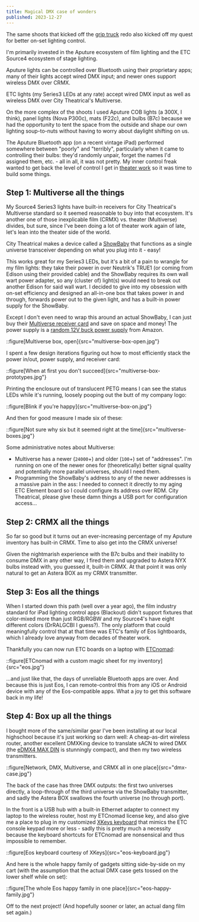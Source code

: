 ```yaml
---
title: Magical DMX case of wonders
published: 2023-12-27
---
```


The same shoots that kicked off the [grip truck](/posts/film%20making/grip-truck) redo also kicked off my quest for better on-set lighting control.

I'm primarily invested in the Aputure ecosystem of film lighting and the ETC Source4 ecosystem of stage lighting.

Aputure lights can be controlled over Bluetooth using their proprietary apps; many of their lights accept wired DMX input; and newer ones support wireless DMX over CRMX.

ETC lights (my Series3 LEDs at any rate) accept wired DMX input as well as wireless DMX over City Theatrical's Multiverse.

On the more complex of the shoots I used Aputure COB lights (a 300X, I think), panel lights (Nova P300c), mats (F22c), and bulbs (B7c)
because we had the opportunity to tent the space from the outside and shape our own lighting soup-to-nuts without having to worry about daylight shifting on us.

The Aputure Bluetooth app (on a recent vintage iPad) performed somewhere between "poorly" and "terribly", particularly when it came to controlling their bulbs:
they'd randomly unpair, forget the names I'd assigned them, etc. - all in all, it was not pretty.
My inner control freak wanted to get back the level of control I get in [theater work](/posts/theater/the-odyssey) so it was time to build some things.

## Step 1: Multiverse all the things

My Source4 Series3 lights have built-in receivers for City Theatrical's Multiverse standard so it seemed reasonable to buy into that ecosystem.
It's another one of those inexplicable film (CRMX) vs. theater (Multiverse) divides, but sure, since I've been doing a lot of theater work again of late,
let's lean into the theater side of the world.

City Theatrical makes a device called a [ShowBaby](https://www.citytheatrical.com/products/electronic/multiverse-wireless-dmx-rdm/multiverse-show-baby)
that functions as a single universe transceiver depending on what you plug into it - easy!

This works great for my Series3 LEDs, but it's a bit of a pain to wrangle for my film lights: they take their power in over Neutrik's TRUE1
(or coming from Edison using their provided cable) and the ShowBaby requires its own wall wart power adapter, so any (cluster of) light(s)
would need to break out another Edison for said wall wart. I decided to give into my obsession with on-set efficiency and designed an all-in-one box
that takes power in and through, forwards power out to the given light, and has a built-in power supply for the ShowBaby.

Except I don't even need to wrap this around an actual ShowBaby, I can just buy their
[Multiverse receiver card](https://www.citytheatrical.com/products/electronic/multiverse-wireless-dmx-rdm/multiverse-receiver-card) and save on space and money!
The power supply is a [random 12V buck power supply](https://www.amazon.com/dp/B07FNJZ1PR?ref=ppx_yo2ov_dt_b_product_details&th=1) from Amazon.

::figure[Multiverse box, open]{src="multiverse-box-open.jpg"}

I spent a few design iterations figuring out how to most efficiently stack the power in/out, power supply, and receiver card:

::figure[When at first you don't succeed]{src="multiverse-box-prototypes.jpg"}

Printing the enclosure out of translucent PETG means I can see the status LEDs while it's running,
loosely pooping out the butt of my company logo:

::figure[Blink if you're happy]{src="multiverse-box-on.jpg"}

And then for good measure I made six of these:

::figure[Not sure why six but it seemed right at the time]{src="multiverse-boxes.jpg"}

Some administrative notes about Multiverse:

- Multiverse has a newer (`24000`+) and older (`100`+) set of "addresses".
  I'm running on one of the newer ones for (theoretically) better signal quality and potentially more parallel universes, should I need them.
- Programming the ShowBaby's address to any of the newer addresses is a massive pain in the ass: I needed to connect it directly to my aging ETC Element board
  so I could configure its address over RDM.
  City Theatrical, please give these damn things a USB port for configuration access...

## Step 2: CRMX all the things

So far so good but it turns out an ever-increasing percentage of my Aputure inventory has built-in CRMX. Time to also get into the CRMX universe!

Given the nightmarish experience with the B7c bulbs and their inability to consume DMX in any other way, I fired them and upgraded to Astera NYX bulbs instead
with, you guessed it, built-in CRMX. At that point it was only natural to get an Astera BOX as my CRMX transmitter.

## Step 3: Eos all the things

When I started down this path (well over a year ago), the film industry standard for iPad lighting control apps (Blackout) didn't support fixtures that color-mixed
more than just RGB/RGBW and my Source4's have eight different colors (DrRALGCBI I guess?).
The only platform that could meaningfully control that at that time was ETC's family of Eos lightboards, which I already love anyway from decades of theater work.

Thankfully you can now run ETC boards on a laptop with [ETCnomad](https://www.etcconnect.com/ETCnomad/):

::figure[ETCnomad with a custom magic sheet for my inventory]{src="eos.jpg"}

...and just like that, the days of unreliable Bluetooth apps are over.
And because this is just Eos, I can remote-control this from any iOS or Android device with any of the Eos-compatible apps.
What a joy to get this software back in my life!

## Step 4: Box up all the things

I bought more of the same/similar gear I've been installing at our local highschool because it's just working so darn well:
A cheap-as-dirt wireless router,
another excellent DMXKing device to translate sACN to wired DMX (the [eDMX4 MAX DIN](https://dmxking.com/artnetsacn/edmx4-max-din) is stunningly compact),
and then my two wireless transmitters.

::figure[Network, DMX, Multiverse, and CRMX all in one place]{src="dmx-case.jpg"}

The back of the case has three DMX outputs: the first two universes directly, a loop-through of the third universe via the ShowBaby transmitter,
and sadly the Astera BOX swallows the fourth universe (no through port).

In the front is a USB hub with a built-in Ethernet adapter to connect my laptop to the wireless router, host my ETCnomad license key,
and also give me a place to plug in my customized [XKeys keyboard](https://xkeys.com/xk60.html) that mimics the ETC console keypad more or less -
sadly this is pretty much a necessity because the keyboard shortcuts for ETCnomad are nonsensical and thus impossible to remember.

::figure[Eos keyboard courtesy of XKeys]{src="eos-keyboard.jpg"}

And here is the whole happy family of gadgets sitting side-by-side on my cart (with the assumption that the actual DMX case gets tossed on the lower shelf
while on set):

::figure[The whole Eos happy family in one place]{src="eos-happy-family.jpg"}

Off to the next project! (And hopefully sooner or later, an actual dang film set again.)
